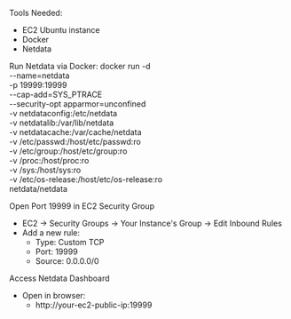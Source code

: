 Tools Needed:
  - EC2 Ubuntu instance
  - Docker
  - Netdata

Run Netdata via Docker:
docker run -d \
  --name=netdata \
  -p 19999:19999 \
  --cap-add=SYS_PTRACE \
  --security-opt apparmor=unconfined \
  -v netdataconfig:/etc/netdata \
  -v netdatalib:/var/lib/netdata \
  -v netdatacache:/var/cache/netdata \
  -v /etc/passwd:/host/etc/passwd:ro \
  -v /etc/group:/host/etc/group:ro \
  -v /proc:/host/proc:ro \
  -v /sys:/host/sys:ro \
  -v /etc/os-release:/host/etc/os-release:ro \
  netdata/netdata

Open Port 19999 in EC2 Security Group

  - EC2 → Security Groups → Your Instance's Group → Edit Inbound Rules
  - Add a new rule:
      - Type: Custom TCP
      - Port: 19999
      - Source: 0.0.0.0/0

Access Netdata Dashboard
  - Open in browser:
      - http://your-ec2-public-ip:19999
